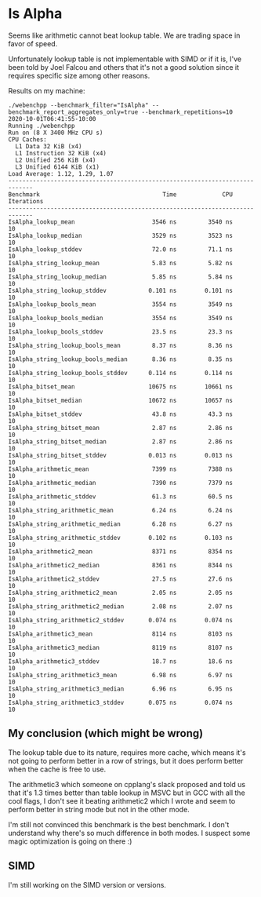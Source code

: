 # Is Alpha

Seems like arithmetic cannot beat lookup table. We are trading space in favor of speed.

Unfortunately lookup table is not implementable with SIMD or if it is, I've been told 
by Joel Falcou and others that it's not a good 
solution since it requires specific size among other reasons.

Results on my machine:

```
./webenchpp --benchmark_filter="IsAlpha" --benchmark_report_aggregates_only=true --benchmark_repetitions=10            
2020-10-01T06:41:55-10:00
Running ./webenchpp
Run on (8 X 3400 MHz CPU s)
CPU Caches:
  L1 Data 32 KiB (x4)
  L1 Instruction 32 KiB (x4)
  L2 Unified 256 KiB (x4)
  L3 Unified 6144 KiB (x1)
Load Average: 1.12, 1.29, 1.07
-----------------------------------------------------------------------------
Benchmark                                   Time             CPU   Iterations
-----------------------------------------------------------------------------
IsAlpha_lookup_mean                      3546 ns         3540 ns           10
IsAlpha_lookup_median                    3529 ns         3523 ns           10
IsAlpha_lookup_stddev                    72.0 ns         71.1 ns           10
IsAlpha_string_lookup_mean               5.83 ns         5.82 ns           10
IsAlpha_string_lookup_median             5.85 ns         5.84 ns           10
IsAlpha_string_lookup_stddev            0.101 ns        0.101 ns           10
IsAlpha_lookup_bools_mean                3554 ns         3549 ns           10
IsAlpha_lookup_bools_median              3554 ns         3549 ns           10
IsAlpha_lookup_bools_stddev              23.5 ns         23.3 ns           10
IsAlpha_string_lookup_bools_mean         8.37 ns         8.36 ns           10
IsAlpha_string_lookup_bools_median       8.36 ns         8.35 ns           10
IsAlpha_string_lookup_bools_stddev      0.114 ns        0.114 ns           10
IsAlpha_bitset_mean                     10675 ns        10661 ns           10
IsAlpha_bitset_median                   10672 ns        10657 ns           10
IsAlpha_bitset_stddev                    43.8 ns         43.3 ns           10
IsAlpha_string_bitset_mean               2.87 ns         2.86 ns           10
IsAlpha_string_bitset_median             2.87 ns         2.86 ns           10
IsAlpha_string_bitset_stddev            0.013 ns        0.013 ns           10
IsAlpha_arithmetic_mean                  7399 ns         7388 ns           10
IsAlpha_arithmetic_median                7390 ns         7379 ns           10
IsAlpha_arithmetic_stddev                61.3 ns         60.5 ns           10
IsAlpha_string_arithmetic_mean           6.24 ns         6.24 ns           10
IsAlpha_string_arithmetic_median         6.28 ns         6.27 ns           10
IsAlpha_string_arithmetic_stddev        0.102 ns        0.103 ns           10
IsAlpha_arithmetic2_mean                 8371 ns         8354 ns           10
IsAlpha_arithmetic2_median               8361 ns         8344 ns           10
IsAlpha_arithmetic2_stddev               27.5 ns         27.6 ns           10
IsAlpha_string_arithmetic2_mean          2.05 ns         2.05 ns           10
IsAlpha_string_arithmetic2_median        2.08 ns         2.07 ns           10
IsAlpha_string_arithmetic2_stddev       0.074 ns        0.074 ns           10
IsAlpha_arithmetic3_mean                 8114 ns         8103 ns           10
IsAlpha_arithmetic3_median               8119 ns         8107 ns           10
IsAlpha_arithmetic3_stddev               18.7 ns         18.6 ns           10
IsAlpha_string_arithmetic3_mean          6.98 ns         6.97 ns           10
IsAlpha_string_arithmetic3_median        6.96 ns         6.95 ns           10
IsAlpha_string_arithmetic3_stddev       0.075 ns        0.074 ns           10
```

## My conclusion (which might be wrong)
The lookup table due to its nature, requires more cache, which means it's not going
to perform better in a row of strings, but it does perform better when the cache is free
to use.

The arithmetic3 which someone on cpplang's slack proposed and told us that it's 1.3 times better
than table lookup in MSVC but in GCC with all the cool flags, I don't see it beating arithmetic2 which
I wrote and seem to perform better in string mode but not in the other mode.

I'm still not convinced this benchmark is the best benchmark. I don't understand why there's so much difference
in both modes. I suspect some magic optimization is going on there :)

## SIMD
I'm still working on the SIMD version or versions.